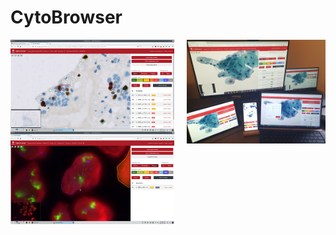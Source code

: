 # CytoBrowser
<img alt="Screenshot of CytoBrowser usage" title="Example view of CytoBrowser usage" align="left" width="52%" src="media/CytoBrowser_example_view.jpg">

<img alt="Photo of CytoBrowser multiuser and multidevice usage" title="Example view of multiuser and multidevice usage" align="right" width="44%" src="media/CytoBrowser_example_multiuser_multidevice.jpg">

&nbsp;  


<img alt="Screenshot of CytoBrowser region marking" title="Marking a region in CytoBrowser" align="left" width="52%" src="media/CytoBrowser_example_region.jpg">

<br clear="both"/>
